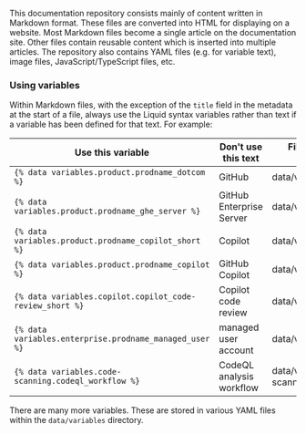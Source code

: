 This documentation repository consists mainly of content written in Markdown format. These files are converted into HTML for displaying on a website. Most Markdown files become a single article on the documentation site. Other files contain reusable content which is inserted into multiple articles. The repository also contains YAML files (e.g. for variable text), image files, JavaScript/TypeScript files, etc.

### Using variables

Within Markdown files, with the exception of the `title` field in the metadata at the start of a file, always use the Liquid syntax variables rather than text if a variable has been defined for that text. For example:

| Use this variable | Don't use this text | File where variable is defined |
| --- | --- | --- |
| `{% data variables.product.prodname_dotcom %}` | GitHub | data/variables/product.yml |
| `{% data variables.product.prodname_ghe_server %}` | GitHub Enterprise Server | data/variables/product.yml | 
| `{% data variables.product.prodname_copilot_short %}` | Copilot | data/variables/product.yml | 
| `{% data variables.product.prodname_copilot %}` | GitHub Copilot | data/variables/product.yml | 
| `{% data variables.copilot.copilot_code-review_short %}` | Copilot code review | data/variables/copilot.yml | 
| `{% data variables.enterprise.prodname_managed_user %}` | managed user account | data/variables/enterprise.yml | 
| `{% data variables.code-scanning.codeql_workflow %}` | CodeQL analysis workflow | data/variables/code-scanning.yml | 

There are many more variables. These are stored in various YAML files within the `data/variables` directory.
